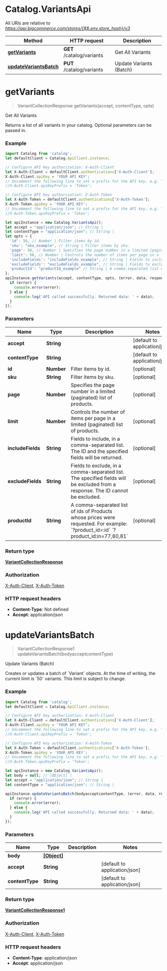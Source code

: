 # Catalog.VariantsApi

All URIs are relative to *https://api.bigcommerce.com/stores/{$$.env.store_hash}/v3*

Method | HTTP request | Description
------------- | ------------- | -------------
[**getVariants**](VariantsApi.md#getVariants) | **GET** /catalog/variants | Get All Variants
[**updateVariantsBatch**](VariantsApi.md#updateVariantsBatch) | **PUT** /catalog/variants | Update Variants (Batch)

<a name="getVariants"></a>
# **getVariants**
> VariantCollectionResponse getVariants(accept, contentType, opts)

Get All Variants

Returns a list of all variants in your catalog. Optional parameters can be passed in.

### Example
```javascript
import Catalog from 'catalog';
let defaultClient = Catalog.ApiClient.instance;

// Configure API key authorization: X-Auth-Client
let X-Auth-Client = defaultClient.authentications['X-Auth-Client'];
X-Auth-Client.apiKey = 'YOUR API KEY';
// Uncomment the following line to set a prefix for the API key, e.g. "Token" (defaults to null)
//X-Auth-Client.apiKeyPrefix = 'Token';

// Configure API key authorization: X-Auth-Token
let X-Auth-Token = defaultClient.authentications['X-Auth-Token'];
X-Auth-Token.apiKey = 'YOUR API KEY';
// Uncomment the following line to set a prefix for the API key, e.g. "Token" (defaults to null)
//X-Auth-Token.apiKeyPrefix = 'Token';

let apiInstance = new Catalog.VariantsApi();
let accept = "application/json"; // String | 
let contentType = "application/json"; // String | 
let opts = { 
  'id': 56, // Number | Filter items by id. 
  'sku': "sku_example", // String | Filter items by sku. 
  'page': 56, // Number | Specifies the page number in a limited (paginated) list of products.
  'limit': 56, // Number | Controls the number of items per page in a limited (paginated) list of products.
  'includeFields': "includeFields_example", // String | Fields to include, in a comma-separated list. The ID and the specified fields will be returned.
  'excludeFields': "excludeFields_example", // String | Fields to exclude, in a comma-separated list. The specified fields will be excluded from a response. The ID cannot be excluded.
  'productId': "productId_example" // String | A comma-separated list of ids of Products whose prices were requested. For example: `?product_id=:id` `?product_id:in=77,80,81`
};
apiInstance.getVariants(accept, contentType, opts, (error, data, response) => {
  if (error) {
    console.error(error);
  } else {
    console.log('API called successfully. Returned data: ' + data);
  }
});
```

### Parameters

Name | Type | Description  | Notes
------------- | ------------- | ------------- | -------------
 **accept** | **String**|  | [default to application/json]
 **contentType** | **String**|  | [default to application/json]
 **id** | **Number**| Filter items by id.  | [optional] 
 **sku** | **String**| Filter items by sku.  | [optional] 
 **page** | **Number**| Specifies the page number in a limited (paginated) list of products. | [optional] 
 **limit** | **Number**| Controls the number of items per page in a limited (paginated) list of products. | [optional] 
 **includeFields** | **String**| Fields to include, in a comma-separated list. The ID and the specified fields will be returned. | [optional] 
 **excludeFields** | **String**| Fields to exclude, in a comma-separated list. The specified fields will be excluded from a response. The ID cannot be excluded. | [optional] 
 **productId** | **String**| A comma-separated list of ids of Products whose prices were requested. For example: &#x60;?product_id&#x3D;:id&#x60; &#x60;?product_id:in&#x3D;77,80,81&#x60; | [optional] 

### Return type

[**VariantCollectionResponse**](VariantCollectionResponse.md)

### Authorization

[X-Auth-Client](../README.md#X-Auth-Client), [X-Auth-Token](../README.md#X-Auth-Token)

### HTTP request headers

 - **Content-Type**: Not defined
 - **Accept**: application/json

<a name="updateVariantsBatch"></a>
# **updateVariantsBatch**
> VariantCollectionResponse1 updateVariantsBatch(bodyacceptcontentType)

Update Variants (Batch)

Creates or updates a batch of &#x60;Variant&#x60; objects. At the time of writing, the current limit is &#x60;50&#x60; variants. This limit is subject to change.

### Example
```javascript
import Catalog from 'catalog';
let defaultClient = Catalog.ApiClient.instance;

// Configure API key authorization: X-Auth-Client
let X-Auth-Client = defaultClient.authentications['X-Auth-Client'];
X-Auth-Client.apiKey = 'YOUR API KEY';
// Uncomment the following line to set a prefix for the API key, e.g. "Token" (defaults to null)
//X-Auth-Client.apiKeyPrefix = 'Token';

// Configure API key authorization: X-Auth-Token
let X-Auth-Token = defaultClient.authentications['X-Auth-Token'];
X-Auth-Token.apiKey = 'YOUR API KEY';
// Uncomment the following line to set a prefix for the API key, e.g. "Token" (defaults to null)
//X-Auth-Token.apiKeyPrefix = 'Token';

let apiInstance = new Catalog.VariantsApi();
let body = null; // [Object] | 
let accept = "application/json"; // String | 
let contentType = "application/json"; // String | 

apiInstance.updateVariantsBatch(bodyacceptcontentType, (error, data, response) => {
  if (error) {
    console.error(error);
  } else {
    console.log('API called successfully. Returned data: ' + data);
  }
});
```

### Parameters

Name | Type | Description  | Notes
------------- | ------------- | ------------- | -------------
 **body** | [**[Object]**](Object.md)|  | 
 **accept** | **String**|  | [default to application/json]
 **contentType** | **String**|  | [default to application/json]

### Return type

[**VariantCollectionResponse1**](VariantCollectionResponse1.md)

### Authorization

[X-Auth-Client](../README.md#X-Auth-Client), [X-Auth-Token](../README.md#X-Auth-Token)

### HTTP request headers

 - **Content-Type**: application/json
 - **Accept**: application/json


